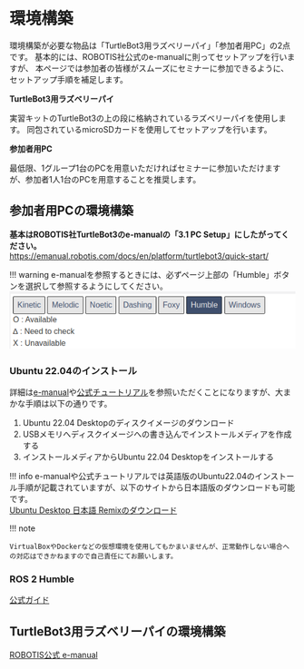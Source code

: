 # 環境構築

環境構築が必要な物品は「TurtleBot3用ラズベリーパイ」「参加者用PC」の2点です。
基本的には、ROBOTIS社公式のe-manualに則ってセットアップを行いますが、
本ページでは参加者の皆様がスムーズにセミナーに参加できるように、セットアップ手順を補足します。

**TurtleBot3用ラズベリーパイ**

実習キットのTurtleBot3の上の段に格納されているラズベリーパイを使用します。
同包されているmicroSDカードを使用してセットアップを行います。

**参加者用PC**

最低限、1グループ1台のPCを用意いただければセミナーに参加いただけますが、参加者1人1台のPCを用意することを推奨します。

## 参加者用PCの環境構築

**基本はROBOTIS社TurtleBot3のe-manualの「3.1 PC Setup」にしたがってください。**  
https://emanual.robotis.com/docs/en/platform/turtlebot3/quick-start/

!!! warning
    e-manualを参照するときには、必ずページ上部の「Humble」ボタンを選択して参照するようにしてください。
    ![alt text](images/emanual_distro_select.png)

### Ubuntu 22.04のインストール

詳細は[e-manual](https://emanual.robotis.com/docs/en/platform/turtlebot3/quick-start/)や[公式チュートリアル](https://ubuntu.com/tutorials/install-ubuntu-desktop#1-overview)を参照いただくことになりますが、大まかな手順は以下の通りです。

1. Ubuntu 22.04 Desktopのディスクイメージのダウンロード
2. USBメモリへディスクイメージへの書き込んでインストールメディアを作成する
3. インストールメディアからUbuntu 22.04 Desktopをインストールする

!!! info
    e-manualや公式チュートリアルでは英語版のUbuntu22.04のインストール手順が記載されていますが、以下のサイトから日本語版のダウンロードも可能です。  
    [Ubuntu Desktop 日本語 Remixのダウンロード](https://www.ubuntulinux.jp/download/ja-remix)


!!! note

    VirtualBoxやDockerなどの仮想環境を使用してもかまいませんが、正常動作しない場合への対応はできかねますので自己責任にてお願いします。


### ROS 2 Humble

[公式ガイド](https://docs.ros.org/en/humble/Installation/Ubuntu-Install-Debians.html)

## TurtleBot3用ラズベリーパイの環境構築

[ROBOTIS公式 e-manual](https://emanual.robotis.com/docs/en/platform/turtlebot3/quick-start/)